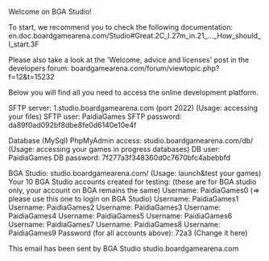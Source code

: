 Welcome on BGA Studio!

To start, we recommend you to check the following documentation:
en.doc.boardgamearena.com/Studio#Great.2C_I.27m_in.21_..._How_should_I_start.3F

Please also take a look at the 'Welcome, advice and licenses' post in the developers forum:
boardgamearena.com/forum/viewtopic.php?f=12&t=15232

Below you will find all you need to access the online development platform.

SFTP server: 1.studio.boardgamearena.com (port 2022)
(Usage: accessing your files)
SFTP user: PaidiaGames
SFTP password: da89f0ad092bf8dbe8fe0d6140e10e4f

Database (MySql) PhpMyAdmin access: studio.boardgamearena.com/db/
(Usage: accessing your games in progress databases)
DB user: PaidiaGames
DB password: 7f277a3f348360d0c7670bfc4abebbfd

BGA Studio: studio.boardgamearena.com/
(Usage: launch&test your games)
Your 10 BGA Studio accounts created for testing:
(these are for BGA studio only, your account on BGA remains the same)
Username: PaidiaGames0 (=> please use this one to login on BGA Studio)
Username: PaidiaGames1
Username: PaidiaGames2
Username: PaidiaGames3
Username: PaidiaGames4
Username: PaidiaGames5
Username: PaidiaGames6
Username: PaidiaGames7
Username: PaidiaGames8
Username: PaidiaGames9
Password (for all accounts above): 72a3 (Change it here)





This email has been sent by BGA Studio
studio.boardgamearena.com
